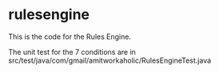# rulesengine

This is the code for the Rules Engine.

The unit test for the 7 conditions are in src/test/java/com/gmail/amitworkaholic/RulesEngineTest.java
